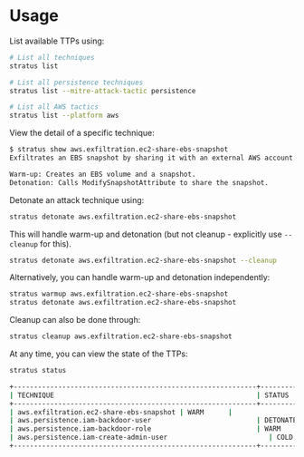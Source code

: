 # Usage


List available TTPs using:

```bash
# List all techniques
stratus list

# List all persistence techniques
stratus list --mitre-attack-tactic persistence

# List all AWS tactics
stratus list --platform aws
```

View the detail of a specific technique:

```bash
$ stratus show aws.exfiltration.ec2-share-ebs-snapshot
Exfiltrates an EBS snapshot by sharing it with an external AWS account.

Warm-up: Creates an EBS volume and a snapshot.
Detonation: Calls ModifySnapshotAttribute to share the snapshot.
```

Detonate an attack technique using:

```bash
stratus detonate aws.exfiltration.ec2-share-ebs-snapshot
```

This will handle warm-up and detonation (but not cleanup - explicitly use `--cleanup` for this).

```bash
stratus detonate aws.exfiltration.ec2-share-ebs-snapshot --cleanup
```

Alternatively, you can handle warm-up and detonation independently:

```bash
stratus warmup aws.exfiltration.ec2-share-ebs-snapshot
stratus detonate aws.exfiltration.ec2-share-ebs-snapshot
```

Cleanup can also be done through:

```bash
stratus cleanup aws.exfiltration.ec2-share-ebs-snapshot
```

At any time, you can view the state of the TTPs:

```bash
stratus status

+------------------------------------------------------------+-----------+
| TECHNIQUE                                                  | STATUS    |
+------------------------------------------------------------+-----------+
| aws.exfiltration.ec2-share-ebs-snapshot | WARM      |
| aws.persistence.iam-backdoor-user                          | DETONATED |
| aws.persistence.iam-backdoor-role                          | WARM      |
| aws.persistence.iam-create-admin-user                         | COLD      |
+------------------------------------------------------------+-----------+
```
